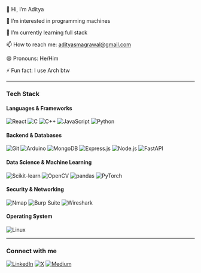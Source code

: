👋 Hi, I’m Aditya

👀 I’m interested in programming machines

🌱 I’m currently learning full stack

📫 How to reach me: adityasmagrawal@gmail.com

😄 Pronouns: He/Him

⚡ Fun fact: I use Arch btw

---

### Tech Stack

#### Languages & Frameworks  
![React](https://img.shields.io/badge/React-blue?style=flat&logo=react&logoSize=30) ![C](https://img.shields.io/badge/C-royalblue?style=flat&logo=c&logoSize=20) ![C++](https://img.shields.io/badge/CPP-royalblue?style=flat&logo=c%2B%2B&logoSize=20) ![JavaScript](https://img.shields.io/badge/Javascript-gray?style=flat&logo=javascript&logoSize=20) ![Python](https://img.shields.io/badge/Python-yellow?style=flat&logo=python&logoSize=20)  

#### Backend & Databases  
![Git](https://img.shields.io/badge/Git-%23FF6F61?style=flat&logo=git&logoColor=white) ![Arduino](https://img.shields.io/badge/Arduino-00979D?style=flat&logo=arduino&logoColor=white) ![MongoDB](https://img.shields.io/badge/MongoDB-47A248?style=flat&logo=mongodb&logoColor=white) ![Express.js](https://img.shields.io/badge/Express.js-000000?style=flat&logo=express&logoColor=white) ![Node.js](https://img.shields.io/badge/Node.js-339933?style=flat&logo=node.js&logoColor=white) ![FastAPI](https://img.shields.io/badge/FastAPI-009688?style=flat&logo=fastapi&logoColor=white)  

#### Data Science & Machine Learning  
![Scikit-learn](https://img.shields.io/badge/scikit--learn-F7931E?style=flat&logo=scikit-learn&logoColor=white) ![OpenCV](https://img.shields.io/badge/OpenCV-5C3EE8?style=flat&logo=opencv&logoColor=white) ![pandas](https://img.shields.io/badge/pandas-150458?style=flat&logo=pandas&logoColor=white) ![PyTorch](https://img.shields.io/badge/PyTorch-EE4C2C?style=flat&logo=pytorch&logoColor=white)  

#### Security & Networking  
![Nmap](https://img.shields.io/badge/Nmap-87CF02?style=flat&logo=nmap&logoColor=black) ![Burp Suite](https://img.shields.io/badge/Burp_Suite-F58536?style=flat&logo=burpsuite&logoColor=white) ![Wireshark](https://img.shields.io/badge/Wireshark-1A7FC8?style=flat&logo=wireshark&logoColor=white)  

#### Operating System  
![Linux](https://img.shields.io/badge/Linux-FCC624?style=flat&logo=linux&logoColor=black)

---

### Connect with me  
[![LinkedIn](https://img.shields.io/badge/LinkedIn-0077B5?style=flat&logo=linkedin&logoColor=white)](https://linkedin.com/in/aditya-agrawal-71a70b316)
[![X](https://img.shields.io/badge/X-000000?style=flat&logo=twitter&logoColor=white)](https://x.com/AdityaAgra6130)
[![Medium](https://img.shields.io/badge/Medium-12100E?style=flat&logo=medium&logoColor=white)](https://medium.com/@adityasmagrawal)

